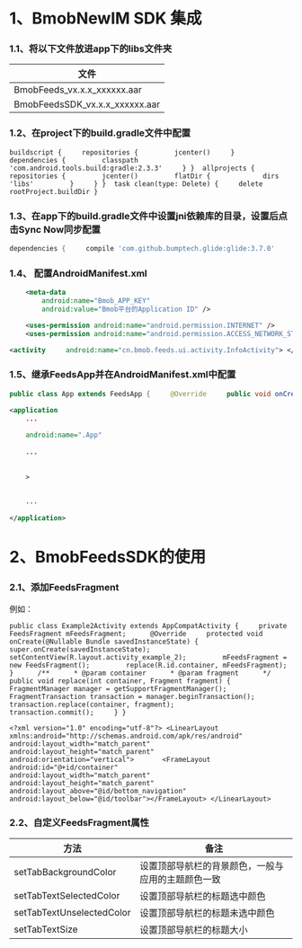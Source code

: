 
           
# 1、BmobNewIM SDK 集成

### 1.1、将以下文件放进app下的libs文件夹
| 文件     |
|------------------------------|
| BmobFeeds_vx.x.x_xxxxxx.aar|
| BmobFeedsSDK_vx.x.x_xxxxxx.aar|


### 1.2、在project下的build.gradle文件中配置
```
buildscript {     repositories {         jcenter()     }     dependencies {         classpath 'com.android.tools.build:gradle:2.3.3'     } }  allprojects {     repositories {         jcenter()         flatDir {             dirs 'libs'         }     } }  task clean(type: Delete) {     delete rootProject.buildDir }
```

### 1.3、在app下的build.gradle文件中设置jni依赖库的目录，设置后点击Sync Now同步配置
```gradle
dependencies {     compile 'com.github.bumptech.glide:glide:3.7.0'     compile 'com.google.code.gson:gson:2.8.2' }
```

### 1.4、 配置AndroidManifest.xml
```xml
    <meta-data
        android:name="Bmob_APP_KEY"
        android:value="Bmob平台的Application ID" />
```

```xml
    <uses-permission android:name="android.permission.INTERNET" />
    <uses-permission android:name="android.permission.ACCESS_NETWORK_STATE" />
```

```xml
<activity     android:name="cn.bmob.feeds.ui.activity.InfoActivity"> </activity>
```

### 1.5、继承FeedsApp并在AndroidManifest.xml中配置

```java
public class App extends FeedsApp {     @Override     public void onCreate() {         super.onCreate();     } }
```


```xml
<application     
    ...
    
    android:name=".App"
    
    ...
    
    
    > 

	
	...
	   	
</application>

```



# 2、BmobFeedsSDK的使用

### 2.1、添加FeedsFragment

例如：


```
public class Example2Activity extends AppCompatActivity {     private FeedsFragment mFeedsFragment;      @Override     protected void onCreate(@Nullable Bundle savedInstanceState) {         super.onCreate(savedInstanceState);         setContentView(R.layout.activity_example_2);         mFeedsFragment = new FeedsFragment();         replace(R.id.container, mFeedsFragment);     }      /**      * @param container      * @param fragment      */     public void replace(int container, Fragment fragment) {         FragmentManager manager = getSupportFragmentManager();         FragmentTransaction transaction = manager.beginTransaction();         transaction.replace(container, fragment);         transaction.commit();     } }

```

```
<?xml version="1.0" encoding="utf-8"?> <LinearLayout xmlns:android="http://schemas.android.com/apk/res/android"               android:layout_width="match_parent"               android:layout_height="match_parent"               android:orientation="vertical">       <FrameLayout         android:id="@+id/container"         android:layout_width="match_parent"         android:layout_height="match_parent"         android:layout_above="@id/bottom_navigation"         android:layout_below="@id/toolbar"></FrameLayout> </LinearLayout>

```

### 2.2、自定义FeedsFragment属性
| 方法     |	备注	|
|------------------------------|----------------|
| setTabBackgroundColor|	设置顶部导航栏的背景颜色，一般与应用的主题颜色一致|
| setTabTextSelectedColor|	设置顶部导航栏的标题选中颜色|
|setTabTextUnselectedColor|设置顶部导航栏的标题未选中颜色|
|setTabTextSize|设置顶部导航栏的标题大小|

